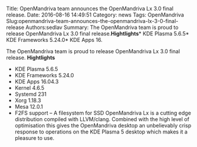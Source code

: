 Title: OpenMandriva team announces the OpenMandriva Lx 3.0 final release.
Date: 2016-08-16 14:49:51
Category: news
Tags: OpenMandriva
Slug:openmandriva-team-announces-the-openmandriva-lx-3-0-final-release
Authors:sedlav
Summary: The OpenMandriva team is proud to release OpenMandriva Lx 3.0 final release.**Hightlights*** KDE Plasma 5.6.5* KDE Frameworks 5.24.0* KDE Apps 16.

The OpenMandriva team is proud to release OpenMandriva Lx 3.0 final release.
**Hightlights**
* KDE Plasma 5.6.5
* KDE Frameworks 5.24.0
* KDE Apps 16.04.3
* Kernel 4.6.5
* Systemd 231
* Xorg 1.18.3
* Mesa 12.0.1
* F2FS support – A filesystem for SSD
OpenMandriva Lx is a cutting edge distribution compiled with LLVM/clang. Combined with the high level of optimisation this gives the OpenMandriva desktop an unbelievably crisp response to operations on the KDE Plasma 5 desktop which makes it a pleasure to use.

